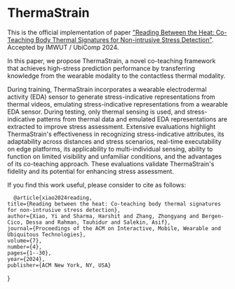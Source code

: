 # ThermaStrain

This is the official implementation of paper ["Reading Between the Heat: Co-Teaching Body Thermal Signatures for Non-intrusive Stress Detection"](https://dl.acm.org/doi/10.1145/3631441). Accepted by IMWUT / UbiComp 2024.

In this paper, we propose ThermaStrain, a novel co-teaching framework that achieves high-stress prediction performance by transferring knowledge from the wearable modality to the contactless thermal modality.

During training, ThermaStrain incorporates a wearable electrodermal activity (EDA) sensor to generate stress-indicative representations from thermal videos, emulating stress-indicative representations from a wearable EDA sensor. During testing, only thermal sensing is used, and stress-indicative patterns from thermal data and emulated EDA representations are extracted to improve stress assessment. Extensive evaluations highlight ThermaStrain's effectiveness in recognizing stress-indicative attributes, its adaptability across distances and stress scenarios, real-time executability on edge platforms, its applicability to multi-individual sensing, ability to function on limited visibility and unfamiliar conditions, and the advantages of its co-teaching approach. These evaluations validate ThermaStrain's fidelity and its potential for enhancing stress assessment.



If you find this work useful, please consider to cite as follows:

      @article{xiao2024reading,
    title={Reading between the heat: Co-teaching body thermal signatures for non-intrusive stress detection},
    author={Xiao, Yi and Sharma, Harshit and Zhang, Zhongyang and Bergen-Cico, Dessa and Rahman, Tauhidur and Salekin, Asif},
    journal={Proceedings of the ACM on Interactive, Mobile, Wearable and Ubiquitous Technologies},
    volume={7},
    number={4},
    pages={1--30},
    year={2024},
    publisher={ACM New York, NY, USA}
  }

